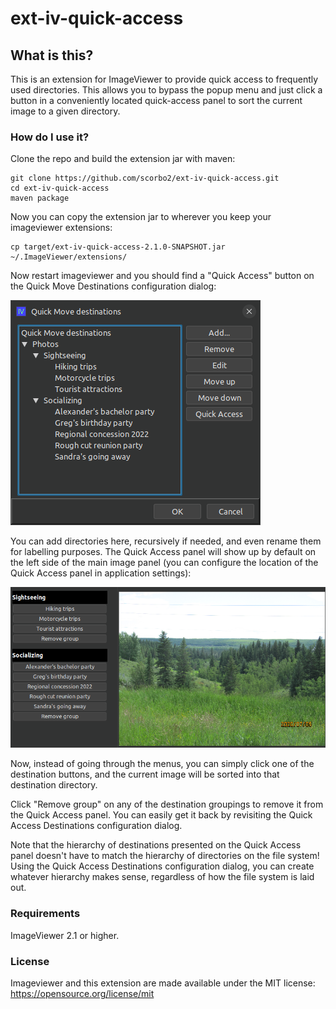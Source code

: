 # ext-iv-quick-access

## What is this?

This is an extension for ImageViewer to provide quick access to frequently used directories. This allows you
to bypass the popup menu and just click a button in a conveniently located quick-access panel to sort the
current image to a given directory.

### How do I use it?

Clone the repo and build the extension jar with maven:

```shell
git clone https://github.com/scorbo2/ext-iv-quick-access.git
cd ext-iv-quick-access
maven package
```

Now you can copy the extension jar to wherever you keep your imageviewer extensions:

```shell
cp target/ext-iv-quick-access-2.1.0-SNAPSHOT.jar ~/.ImageViewer/extensions/
```

Now restart imageviewer and you should find a "Quick Access" button on the Quick Move
Destinations configuration dialog:

![Screenshot1](screenshot1.png "Screenshot 1")

You can add directories here, recursively if needed, and even rename them for labelling purposes.
The Quick Access panel will show up by default on the left side of the main image panel (you can configure
the location of the Quick Access panel in application settings):

![Screenshot2](screenshot2.png "Screenshot 2")

Now, instead of going through the menus, you can simply click one of the destination buttons, and the
current image will be sorted into that destination directory.

Click "Remove group" on any of the destination groupings to remove it from the Quick Access panel.
You can easily get it back by revisiting the Quick Access Destinations configuration dialog. 

Note that the hierarchy of destinations presented on the Quick Access panel doesn't have to match the
hierarchy of directories on the file system! Using the Quick Access Destinations configuration dialog,
you can create whatever hierarchy makes sense, regardless of how the file system is laid out.

### Requirements

ImageViewer 2.1 or higher.

### License

Imageviewer and this extension are made available under the MIT license: https://opensource.org/license/mit
